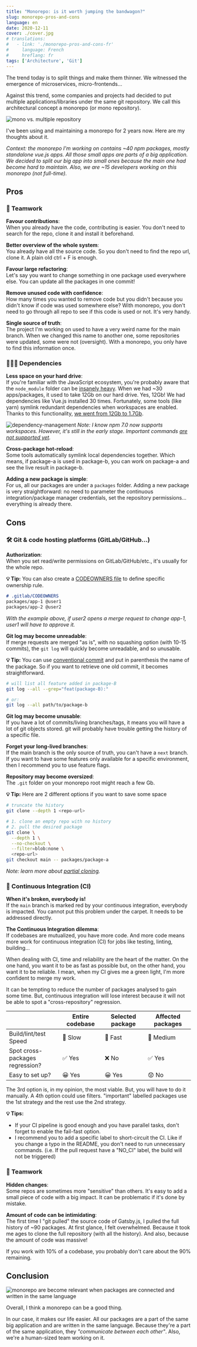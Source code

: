 ```yaml
---
title: "Monorepo: is it worth jumping the bandwagon?"
slug: monorepo-pros-and-cons
language: en
date: 2020-12-11
cover: ./cover.jpg
# translations:
#   - link: './monorepo-pros-and-cons-fr'
#     language: French
#     hreflang: fr
tags: ['Architecture', 'Git']
---
```



The trend today is to split things and make them thinner. We witnessed the emergence of microservices, micro-frontends...

Against this trend, some companies and projects had decided to put multiple applications/libraries under the same git repository. We call this architectural concept a monorepo (or mono repository).

![mono vs. multiple repository](./mono-vs-multi.png)


I've been using and maintaining a monorepo for 2 years now. Here are my thoughts about it.

_Context: the monorepo I'm working on contains ~40 npm packages, mostly standalone vue.js apps. All those small apps are parts of a big application. We decided to split our big app into small ones because the main one had become hard to maintain. Also, we are ~15 developers working on this monorepo (not full-time)._


## Pros

### 🤝 Teamwork

**Favour contributions**:  
When you already have the code, contributing is easier. You don't need to search for the repo, clone it and install it beforehand.


**Better overview of the whole system**:  
You already have all the source code. So you don't need to find the repo url, clone it.
A plain old ctrl + F is enough.


**Favour large refactoring**:  
Let's say you want to change something in one package used everywhere else. You can update all the packages in one commit!


**Remove unused code with confidence**:  
How many times you wanted to remove code but you didn't because you didn't know if code was used somewhere else? 
With monorepo, you don't need to go through all repo to see if this code is used or not. It's very handy.


**Single source of truth**:  
The project I'm working on used to have a very weird name for the main branch. When we changed this name to another one, some repositories were updated, some were not (oversight). With a monorepo, you only have to find this information once.

### 👨‍👩‍👧 Dependencies

**Less space on your hard drive**:  
If you're familiar with the JavaScript ecosystem, you're probably aware that the `node_module` folder can be [insanely heavy](https://www.reddit.com/r/ProgrammerHumor/comments/6s0wov/heaviest_objects_in_the_universe/). When we had ~30 apps/packages, it used to take 12Gb on our hard drive. Yes, 12Gb! We had dependencies like Vue.js installed 30 times. Fortunately, some tools (like yarn) symlink redundant dependencies when workspaces are enabled. Thanks to this functionality, [we went from 12Gb to 1.7Gb](https://twitter.com/_maxpou/status/1263426573379739651).

![dependency-management](./dependency-management.png)
_Note: I know npm 7.0 now supports workspaces. However, it's still in the early stage. Important commands [are not supported yet](https://github.com/npm/rfcs/pull/117/files)._

**Cross-package hot-reload**:  
Some tools automatically symlink local dependencies together. Which means, if package-a is used in package-b, you can work on package-a and see the live result in package-b.

**Adding a new package is simple**:  
For us, all our packages are under a `packages` folder. Adding a new package is very straightforward: no need to parameter the continuous integration/package manager credentials, set the repository permissions... everything is already there.

## Cons

### 🛠 Git & code hosting platforms (GitLab/GitHub...)

**Authorization**:  
When you set read/write permissions on GitLab/GitHub/etc., it's usually for the whole repo. 

**💡 Tip:** You can also create a [CODEOWNERS file](https://docs.gitlab.com/ee/user/project/code_owners.html) to define specific ownership rule.
```md
# .gitlab/CODEOWNERS
packages/app-1 @user1
packages/app-2 @user2
```
*With the example above, if user2 opens a merge request to change app-1, user1 will have to approve it.*


**Git log may become unreadable**:  
If merge requests are merged "as is", with no squashing option (with 10-15 commits), the `git log` will quickly become unreadable, and so unusable.

**💡 Tip:** You can use [conventional commit](git-conventional-commits) and put in parenthesis the name of the package. So if you want to retrieve one old commit, it becomes straightforward.
```bash
# will list all feature added in package-B
git log --all --grep="feat(package-B):"

# or:
git log --all path/to/package-b
```


**Git log may become unusable**:  
If you have a lot of commits/living branches/tags, it means you will have a lot of git objects stored. git will probably have trouble getting the history of a specific file.


**Forget your long-lived branches**:  
If the main branch is the only source of truth, you can't have a `next` branch. If you want to have some features only available for a specific environment, then I recommend you to use feature flags.


**Repository may become oversized**:  
The `.git` folder on your monorepo root might reach a few Gb.

**💡 Tip:** Here are 2 different options if you want to save some space
  ```bash
  # truncate the history
  git clone --depth 1 <repo-url> 

  # 1. clone an empty repo with no history 
  # 2. pull the desired package
  git clone \
    --depth 1 \
    --no-checkout \
    --filter=blob:none \
    <repo-url>
  git checkout main -- packages/package-a
  ```

_Note: learn more about [partial cloning](https://docs.gitlab.com/ee/topics/git/partial_clone.html)._

### 🤖 Continuous Integration (CI)

**When it's broken, everybody is!**  
If the `main` branch is marked red by your continuous integration, everybody is impacted. You cannot put this problem under the carpet. It needs to be addressed directly.


**The Continuous Integration dilemma**:  
If codebases are mutualized, you have more code. And more code means more work for continuous integration (CI) for jobs like testing, linting, building...

When dealing with CI, time and reliability are the heart of the matter. On the one hand, you want it to be as fast as possible but, on the other hand, you want it to be reliable. I mean, when my CI gives me a green light, I'm more confident to merge my work.

It can be tempting to reduce the number of packages analysed to gain some time. But, continuous integration will lose interest because it will not be able to spot a "cross-repository" regression.

|                                     | Entire codebase    | Selected package | Affected packages |
|-------------------------------------|--------------------|------------------|-------------------|
| Build/lint/test Speed               | 🐌 Slow            | 🚀 Fast           | 🚗 Medium         |
| Spot cross-packages<br/>regression? | ✅ Yes             | ❌ No             | ✅ Yes            |
| Easy to set up?                     | 😀 Yes             | 😀 Yes            | 😟 No             |

The 3rd option is, in my opinion, the most viable. But, you will have to do it manually. 
A 4th option could use filters. "important" labelled packages use the 1st strategy and the rest use the 2nd strategy.

**💡 Tips:**
  * If your CI pipeline is good enough and you have parallel tasks, don't forget to enable the fail-fast option.
  * I recommend you to add a specific label to short-circuit the CI. Like if you change a typo in the README, you don't need to run unnecessary commands. (i.e. If the pull request have a "NO_CI" label, the build will not be triggered)


### 🤝 Teamwork

**Hidden changes**:  
Some repos are sometimes more "sensitive" than others. It's easy to add a small piece of code with a big impact. It can be problematic if it's done by mistake.


**Amount of code can be intimidating**:  
The first time I "git pulled" the source code of Gatsby.js, I pulled the full history of ~90 packages. At first glance, I felt overwhelmed. Because it took me ages to clone the full repository (with all the history). And also, because the amount of code was massive!

If you work with 10% of a codebase, you probably don't care about the 90% remaining.


## Conclusion

![monorepo are become relevant when packages are connected and written in the same language](./relevant-monorepo.png)

Overall, I think a monorepo can be a good thing.

In our case, it makes our life easier. All our packages are a part of the same big application and are written in the same language. Because they're a part of the same application, they _"communicate between each other"_. Also, we're a human-sized team working on it. 
